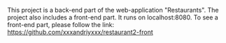 This project is a back-end part of the web-application "Restaurants".
The project also includes a front-end part. It runs on localhost:8080.
To see a front-end part, please follow the link:
https://github.com/xxxandriyxxx/restaurant2-front
